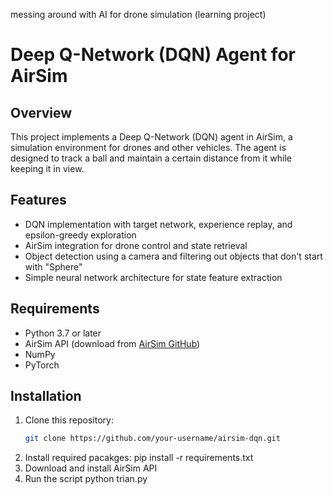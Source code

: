 messing around with AI for drone simulation (learning project)
# Deep Q-Network (DQN) Agent for AirSim

## Overview
This project implements a Deep Q-Network (DQN) agent in AirSim, a simulation environment for drones and other vehicles. The agent is designed to track a ball and maintain a certain distance from it while keeping it in view.

## Features
- DQN implementation with target network, experience replay, and epsilon-greedy exploration
- AirSim integration for drone control and state retrieval
- Object detection using a camera and filtering out objects that don't start with "Sphere"
- Simple neural network architecture for state feature extraction

## Requirements
- Python 3.7 or later
- AirSim API (download from [AirSim GitHub](https://github.com/microsoft/AirSim))
- NumPy
- PyTorch

## Installation
1. Clone this repository:
   ```bash
   git clone https://github.com/your-username/airsim-dqn.git
2. Install required pacakges:
   pip install -r requirements.txt
3. Download and install AirSim API
4. Run the script python trian.py